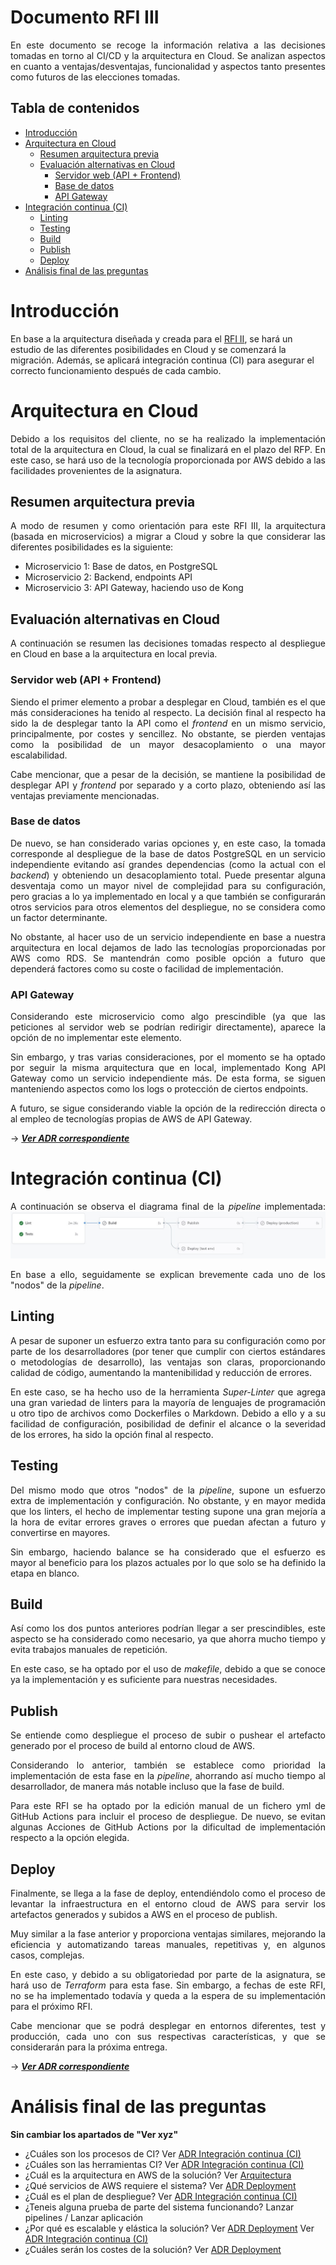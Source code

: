 # Documento RFI III

<div style="text-align: justify!important">

En este documento se recoge la información relativa a las decisiones tomadas en torno al CI/CD y la arquitectura en Cloud. Se analizan aspectos en cuanto a ventajas/desventajas, funcionalidad y aspectos tanto presentes como futuros de las elecciones tomadas.
</div>
    
## Tabla de contenidos

<!-- TOC -->
* [Introducción](#introducción)
* [Arquitectura en Cloud](#arquitectura-en-cloud)
  * [Resumen arquitectura previa](#resumen-arquitectura-previa)
  * [Evaluación alternativas en Cloud](#evaluación-alternativas-en-cloud)
    * [Servidor web (API + Frontend)](#servidor-web-api--frontend)
    * [Base de datos](#base-de-datos)
    * [API Gateway](#api-gateway)
* [Integración continua (CI)](#integración-continua-ci)
  * [Linting](#linting)
  * [Testing](#testing)
  * [Build](#build)
  * [Publish](#publish)
  * [Deploy](#deploy)
* [Análisis final de las preguntas](#análisis-final-de-las-preguntas)
<!-- TOC -->

# Introducción

En base a la arquitectura diseñada y creada para el [RFI II](RFI%20II.md), se hará un estudio de las diferentes posibilidades en Cloud y se comenzará la migración. Además, se aplicará integración continua (CI) para asegurar el correcto funcionamiento después de cada cambio.

# Arquitectura en Cloud
<div style="text-align: justify">
    
Debido a los requisitos del cliente, no se ha realizado la implementación total de la arquitectura en Cloud, la cual se finalizará en el plazo del RFP.
En este caso, se hará uso de la tecnología proporcionada por AWS debido a las facilidades provenientes de la asignatura.
</div>

## Resumen arquitectura previa
<div style="text-align: justify">
    
A modo de resumen y como orientación para este RFI III, la arquitectura (basada en microservicios) a migrar a Cloud y sobre la que considerar las diferentes posibilidades es la siguiente:
* Microservicio 1: Base de datos, en PostgreSQL
* Microservicio 2: Backend, endpoints API
* Microservicio 3: API Gateway, haciendo uso de Kong
</div>

## Evaluación alternativas en Cloud
<div style="text-align: justify">
    
A continuación se resumen las decisiones tomadas respecto al despliegue en Cloud en base a la arquitectura en local previa.
</div>

### Servidor web (API + Frontend)
<div style="text-align: justify">

Siendo el primer elemento a probar a desplegar en Cloud, también es el que más consideraciones ha tenido al respecto.
La decisión final al respecto ha sido la de desplegar tanto la API como el *frontend* en un mismo servicio, principalmente, por costes y sencillez. No obstante, se pierden ventajas como la posibilidad de un mayor desacoplamiento o una mayor escalabilidad.

Cabe mencionar, que a pesar de la decisión, se mantiene la posibilidad de desplegar API y *frontend* por separado y a corto plazo, obteniendo así las ventajas previamente mencionadas.
</div>

### Base de datos
<div style="text-align: justify">
    
De nuevo, se han considerado varias opciones y, en este caso, la tomada corresponde al despliegue de la base de datos PostgreSQL en un servicio independiente evitando así grandes dependencias (como la actual con el *backend*) y obteniendo un desacoplamiento total. Puede presentar alguna desventaja como un mayor nivel de complejidad para su configuración, pero gracias a lo ya implementado en local y a que también se configurarán otros servicios para otros elementos del despliegue, no se considera como un factor determinante.

No obstante, al hacer uso de un servicio independiente en base a nuestra arquitectura en local dejamos de lado las tecnologías proporcionadas por AWS como RDS. Se mantendrán como posible opción a futuro que dependerá factores como su coste o facilidad de implementación.
</div>

### API Gateway
<div style="text-align: justify">
    
Considerando este microservicio como algo prescindible (ya que las peticiones al servidor web se podrían redirigir directamente), aparece la opción de no implementar este elemento.

Sin embargo, y tras varias consideraciones, por el momento se ha optado por seguir la misma arquitectura que en local, implementado Kong API Gateway como un servicio independiente más. De esta forma, se siguen manteniendo aspectos como los logs o protección de ciertos endpoints.

A futuro, se sigue considerando viable la opción de la redirección directa o al empleo de tecnologías propias de AWS de API Gateway.
</div>

→ ***[Ver ADR correspondiente](../ADRs/Infrastructure/Deployment.md)***


# Integración continua (CI)
<div style="text-align: justify">
  
A continuación se observa el diagrama final de la *pipeline* implementada:
![Flujo del pipeline](../img/Diagrama_pipeline.jpg "Flujo de ejecución del pipeline de CI/CD (no se ha pusheado ninguna tag ni creado ninguna release)")

En base a ello, seguidamente se explican brevemente cada uno de los "nodos" de la *pipeline*.
</div>

## Linting
<div style="text-align: justify">

A pesar de suponer un esfuerzo extra tanto para su configuración como por parte de los desarrolladores (por tener que cumplir con ciertos estándares o metodologías de desarrollo), las ventajas son claras, proporcionando calidad de código, aumentando la mantenibilidad y reducción de errores.

En este caso, se ha hecho uso de la herramienta *Super-Linter* que agrega una gran variedad de linters para la mayoría de lenguajes de programación u otro tipo de archivos como Dockerfiles o Markdown. Debido a ello y a su facilidad de configuración, posibilidad de definir el alcance o la severidad de los errores, ha sido la opción final al respecto.
</div>

## Testing
<div style="text-align: justify">

Del mismo modo que otros "nodos" de la *pipeline*, supone un esfuerzo extra de implementación y configuración. No obstante, y en mayor medida que los linters, el hecho de implementar testing supone una gran mejoría a la hora de evitar errores graves o errores que puedan afectan a futuro y convertirse en mayores.

Sin embargo, haciendo balance se ha considerado que el esfuerzo es mayor al beneficio para los plazos actuales por lo que solo se ha definido la etapa en blanco.
</div>

## Build
<div style="text-align: justify">

Así como los dos puntos anteriores podrían llegar a ser prescindibles, este aspecto se ha considerado como necesario, ya que ahorra mucho tiempo y evita trabajos manuales de repetición.

En este caso, se ha optado por el uso de *makefile*, debido a que se conoce ya la implementación y es suficiente para nuestras necesidades.
</div>

## Publish
<div style="text-align: justify">

Se entiende como despliegue el proceso de subir o pushear el artefacto generado por el proceso de build al entorno cloud de AWS.

Considerando lo anterior, también se establece como prioridad la implementación de esta fase en la *pipeline*, ahorrando así mucho tiempo al desarrollador, de manera más notable incluso que la fase de build.

Para este RFI se ha optado por la edición manual de un fichero yml de GitHub Actions para incluir el proceso de despliegue. De nuevo, se evitan algunas Acciones de GitHub Actions por la dificultad de implementación respecto a la opción elegida.
</div>

## Deploy
<div style="text-align: justify">

Finalmente, se llega a la fase de deploy, entendiéndolo como el proceso de levantar la infraestructura en el entorno cloud de AWS para servir los artefactos generados y subidos a AWS en el proceso de publish.

Muy similar a la fase anterior y proporciona ventajas similares, mejorando la eficiencia y automatizando tareas manuales, repetitivas y, en algunos casos, complejas.

En este caso, y debido a su obligatoriedad por parte de la asignatura, se hará uso de *Terraform* para esta fase. Sin embargo, a fechas de este RFI, no se ha implementado todavía y queda a la espera de su implementación para el próximo RFI.

Cabe mencionar que se podrá desplegar en entornos diferentes, test y producción, cada uno con sus respectivas características, y que se considerarán para la próxima entrega.
</div>

→ ***[Ver ADR correspondiente](../ADRs/Infrastructure/CI_CD.md)***

# Análisis final de las preguntas
**Sin cambiar los apartados de "Ver xyz"**
- ¿Cuáles son los procesos de CI?
Ver [ADR Integración continua (CI)](../ADRs/Infrastructure/CI_CD.md)
- ¿Cuáles son las herramientas CI?
Ver [ADR Integración continua (CI)](../ADRs/Infrastructure/CI_CD.md)
- ¿Cuál es la arquitectura en AWS de la solución?
Ver [Arquitectura](#arquitectura-en-cloud)
- ¿Qué servicios de AWS requiere el sistema?
Ver [ADR Deployment](../ADRs/Infrastructure/Deployment.md)
- ¿Cuál es el plan de despliegue?
Ver [ADR Integración continua (CI)](../ADRs/Infrastructure/CI_CD.md)
- ¿Teneis alguna prueba de parte del sistema funcionando?
Lanzar pipelines / Lanzar aplicación
- ¿Por qué es escalable y elástica la solución?
Ver [ADR Deployment](../ADRs/Infrastructure/Deployment.md)
Ver [ADR Integración continua (CI)](../ADRs/Infrastructure/CI_CD.md)
- ¿Cuáles serán los costes de la solución?
Ver [ADR Deployment](../ADRs/Infrastructure/Deployment.md)

